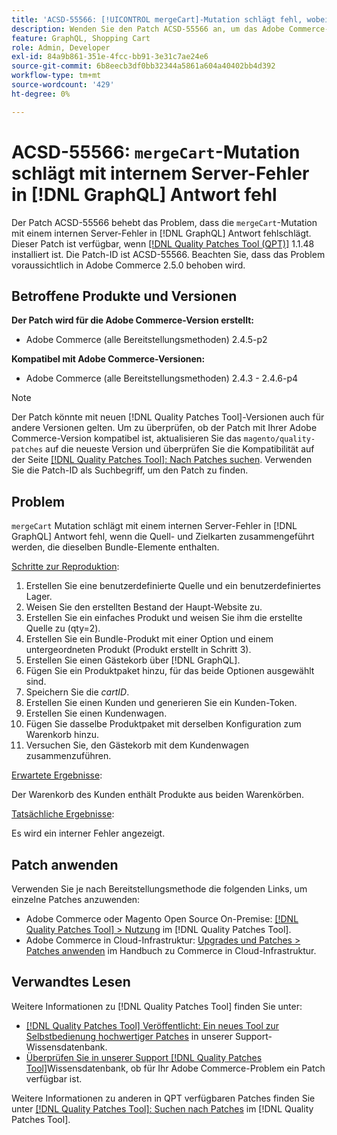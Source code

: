 ```yaml
---
title: 'ACSD-55566: [!UICONTROL mergeCart]-Mutation schlägt fehl, wobei ein interner Server-Fehler  [!DNL GraphQL]  wird'
description: Wenden Sie den Patch ACSD-55566 an, um das Adobe Commerce-Problem zu beheben, bei dem die Mutation „mergeCart“ mit einem internen Server-Fehler in der Antwort fehlschlägt [!DNL GraphQL]  wenn die Quell- und die Zielkarten zusammengeführt werden, die dieselben Bundle-Elemente aufweisen.
feature: GraphQL, Shopping Cart
role: Admin, Developer
exl-id: 84a9b861-351e-4fcc-bb91-3e31c7ae24e6
source-git-commit: 6b8eecb3df0bb32344a5861a604a40402bb4d392
workflow-type: tm+mt
source-wordcount: '429'
ht-degree: 0%

---
```


# ACSD-55566: `mergeCart`-Mutation schlägt mit internem Server-Fehler in [!DNL GraphQL] Antwort fehl

Der Patch ACSD-55566 behebt das Problem, dass die `mergeCart`-Mutation mit einem internen Server-Fehler in [!DNL GraphQL] Antwort fehlschlägt. Dieser Patch ist verfügbar, wenn [[!DNL Quality Patches Tool (QPT)]](/help/announcements/adobe-commerce-announcements/magento-quality-patches-released-new-tool-to-self-serve-quality-patches.md) 1.1.48 installiert ist. Die Patch-ID ist ACSD-55566. Beachten Sie, dass das Problem voraussichtlich in Adobe Commerce 2.5.0 behoben wird.

## Betroffene Produkte und Versionen

**Der Patch wird für die Adobe Commerce-Version erstellt:**

* Adobe Commerce (alle Bereitstellungsmethoden) 2.4.5-p2

**Kompatibel mit Adobe Commerce-Versionen:**

* Adobe Commerce (alle Bereitstellungsmethoden) 2.4.3 - 2.4.6-p4

>[!NOTE]
>
>Der Patch könnte mit neuen [!DNL Quality Patches Tool]-Versionen auch für andere Versionen gelten. Um zu überprüfen, ob der Patch mit Ihrer Adobe Commerce-Version kompatibel ist, aktualisieren Sie das `magento/quality-patches` auf die neueste Version und überprüfen Sie die Kompatibilität auf der Seite [[!DNL Quality Patches Tool]: Nach Patches suchen](https://experienceleague.adobe.com/tools/commerce-quality-patches/index.html?lang=de). Verwenden Sie die Patch-ID als Suchbegriff, um den Patch zu finden.

## Problem

`mergeCart` Mutation schlägt mit einem internen Server-Fehler in [!DNL GraphQL] Antwort fehl, wenn die Quell- und Zielkarten zusammengeführt werden, die dieselben Bundle-Elemente enthalten.

<u>Schritte zur Reproduktion</u>:

1. Erstellen Sie eine benutzerdefinierte Quelle und ein benutzerdefiniertes Lager.
1. Weisen Sie den erstellten Bestand der Haupt-Website zu.
1. Erstellen Sie ein einfaches Produkt und weisen Sie ihm die erstellte Quelle zu (qty=2).
1. Erstellen Sie ein Bundle-Produkt mit einer Option und einem untergeordneten Produkt (Produkt erstellt in Schritt 3).
1. Erstellen Sie einen Gästekorb über [!DNL GraphQL].
1. Fügen Sie ein Produktpaket hinzu, für das beide Optionen ausgewählt sind.
1. Speichern Sie die *cartID*.
1. Erstellen Sie einen Kunden und generieren Sie ein Kunden-Token.
1. Erstellen Sie einen Kundenwagen.
1. Fügen Sie dasselbe Produktpaket mit derselben Konfiguration zum Warenkorb hinzu.
1. Versuchen Sie, den Gästekorb mit dem Kundenwagen zusammenzuführen.

<u>Erwartete Ergebnisse</u>:

Der Warenkorb des Kunden enthält Produkte aus beiden Warenkörben.

<u>Tatsächliche Ergebnisse</u>:

Es wird ein interner Fehler angezeigt.

## Patch anwenden

Verwenden Sie je nach Bereitstellungsmethode die folgenden Links, um einzelne Patches anzuwenden:

* Adobe Commerce oder Magento Open Source On-Premise: [[!DNL Quality Patches Tool] > Nutzung](https://experienceleague.adobe.com/docs/commerce-operations/tools/quality-patches-tool/usage.html?lang=de) im [!DNL Quality Patches Tool].
* Adobe Commerce in Cloud-Infrastruktur: [Upgrades und Patches > Patches anwenden](https://experienceleague.adobe.com/docs/commerce-cloud-service/user-guide/develop/upgrade/apply-patches.html?lang=de) im Handbuch zu Commerce in Cloud-Infrastruktur.

## Verwandtes Lesen

Weitere Informationen zu [!DNL Quality Patches Tool] finden Sie unter:

* [[!DNL Quality Patches Tool] Veröffentlicht: Ein neues Tool zur Selbstbedienung hochwertiger Patches](/help/announcements/adobe-commerce-announcements/magento-quality-patches-released-new-tool-to-self-serve-quality-patches.md) in unserer Support-Wissensdatenbank.
* [Überprüfen Sie in unserer Support [!DNL Quality Patches Tool]](/help/support-tools/patches-available-in-qpt-tool/check-patch-for-magento-issue-with-magento-quality-patches.md)Wissensdatenbank, ob für Ihr Adobe Commerce-Problem ein Patch verfügbar ist.

Weitere Informationen zu anderen in QPT verfügbaren Patches finden Sie unter [[!DNL Quality Patches Tool]: Suchen nach Patches](https://experienceleague.adobe.com/tools/commerce-quality-patches/index.html?lang=de) im [!DNL Quality Patches Tool].
